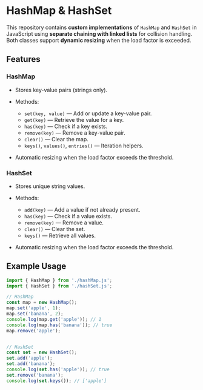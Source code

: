 # HashMap & HashSet

This repository contains **custom implementations** of `HashMap` and `HashSet` in JavaScript using **separate chaining with linked lists** for collision handling. Both classes support **dynamic resizing** when the load factor is exceeded.

## Features

### HashMap

* Stores key-value pairs (strings only).
* Methods:

  * `set(key, value)` — Add or update a key-value pair.
  * `get(key)` — Retrieve the value for a key.
  * `has(key)` — Check if a key exists.
  * `remove(key)` — Remove a key-value pair.
  * `clear()` — Clear the map.
  * `keys()`, `values()`, `entries()` — Iteration helpers.
* Automatic resizing when the load factor exceeds the threshold.

### HashSet

* Stores unique string values.
* Methods:

  * `add(key)` — Add a value if not already present.
  * `has(key)` — Check if a value exists.
  * `remove(key)` — Remove a value.
  * `clear()` — Clear the set.
  * `keys()` — Retrieve all values.
* Automatic resizing when the load factor exceeds the threshold.

## Example Usage

```javascript
import { HashMap } from './hashMap.js';
import { HashSet } from './hashSet.js';

// HashMap
const map = new HashMap();
map.set('apple', 1);
map.set('banana', 2);
console.log(map.get('apple')); // 1
console.log(map.has('banana')); // true
map.remove('apple');


// HashSet
const set = new HashSet();
set.add('apple');
set.add('banana');
console.log(set.has('apple')); // true
set.remove('banana');
console.log(set.keys()); // ['apple']
```
